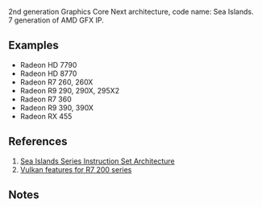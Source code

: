 2nd generation Graphics Core Next architecture, code name: Sea Islands.<br/>
7 generation of AMD GFX IP.

## Examples

* Radeon HD 7790
* Radeon HD 8770
* Radeon R7 260, 260X
* Radeon R9 290, 290X, 295X2
* Radeon R7 360
* Radeon R9 390, 390X
* Radeon RX 455

## References

1. [Sea Islands Series Instruction Set Architecture](https://www.amd.com/content/dam/amd/en/documents/radeon-tech-docs/instruction-set-architectures/sea-islands-instruction-set-architecture_0.pdf)
2. [Vulkan features for R7 200 series](https://vulkan.gpuinfo.org/listreports.php?devicename=AMD%20Radeon%20R7%20200%20Series)

## Notes
